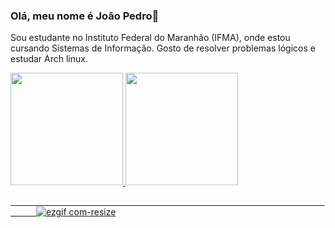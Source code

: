### Olá, meu nome é João Pedro👋
 Sou estudante no Instituto Federal do Maranhão (IFMA), onde estou cursando Sistemas de Informação. 
 Gosto de resolver problemas lógicos e estudar Arch linux.
 <div>
	<a href="https://beacons.ai/hagsir">
	<img height=180em" src="https://github-readme-stats.vercel.app/api?username=hagsir&show_icons=true&theme=dark&include_all_commits=true&count_private=true"/>
	<img height=180em" src="https://github-readme-stats.vercel.app/api/top-langs/?username=hagsir&layout=compact&langs_count=16&theme=dark"/>

</div>

⠀⠀⠀⠀⠀⠀⠀⠀⠀⠀⠀⠀⠀⠀⠀⠀⠀⠀⠀⠀⠀⠀⠀⠀⠀⠀⠀⠀⠀⠀⠀⠀⠀⠀⠀⠀⠀⠀⠀⠀⠀⠀⠀⠀⠀⠀⠀⠀⠀⠀⠀⠀⠀![ezgif com-resize](https://github.com/hagsir/hagsir/assets/83050781/63a2bf7e-fc50-4d65-b58c-80059f5de806)
